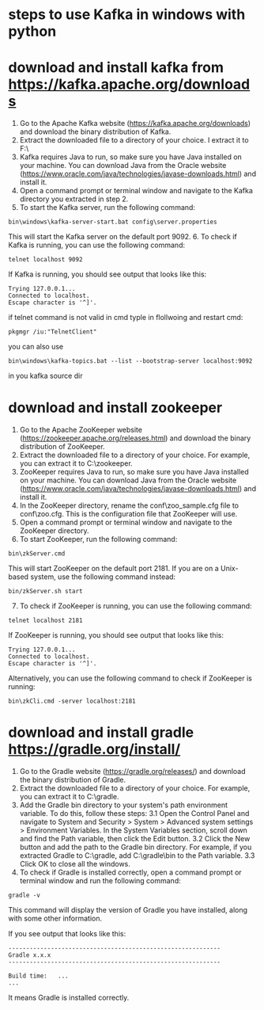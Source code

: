 # steps to use Kafka in windows with python

# download and install kafka from https://kafka.apache.org/downloads

1. Go to the Apache Kafka website (https://kafka.apache.org/downloads) and download the binary distribution of Kafka.
2. Extract the downloaded file to a directory of your choice. I extract it to F:\
3. Kafka requires Java to run, so make sure you have Java installed on your machine. You can download Java from the Oracle
   website (https://www.oracle.com/java/technologies/javase-downloads.html) and install it.
4. Open a command prompt or terminal window and navigate to the Kafka directory you extracted in step 2.
5. To start the Kafka server, run the following command:

```shell
bin\windows\kafka-server-start.bat config\server.properties
```

This will start the Kafka server on the default port 9092. 6. To check if Kafka is running, you can use the following command:

```shell
telnet localhost 9092
```

If Kafka is running, you should see output that looks like this:

```
Trying 127.0.0.1...
Connected to localhost.
Escape character is '^]'.
```

if telnet command is not valid in cmd
typle in flollwoing and restart cmd:

```
pkgmgr /iu:"TelnetClient"
```

you can also use

```
bin\windows\kafka-topics.bat --list --bootstrap-server localhost:9092
```

in you kafka source dir

# download and install zookeeper

1. Go to the Apache ZooKeeper website (https://zookeeper.apache.org/releases.html) and download the binary distribution of ZooKeeper.
2. Extract the downloaded file to a directory of your choice. For example, you can extract it to C:\zookeeper.
3. ZooKeeper requires Java to run, so make sure you have Java installed on your machine. You can download Java from the Oracle website (https://www.oracle.com/java/technologies/javase-downloads.html) and install it.
4. In the ZooKeeper directory, rename the conf\zoo_sample.cfg file to conf\zoo.cfg. This is the configuration file that ZooKeeper will use.
5. Open a command prompt or terminal window and navigate to the ZooKeeper directory.
6. To start ZooKeeper, run the following command:

```
bin\zkServer.cmd
```

This will start ZooKeeper on the default port 2181. If you are on a Unix-based system, use the following command instead:

```
bin/zkServer.sh start
```

7. To check if ZooKeeper is running, you can use the following command:

```
telnet localhost 2181
```

If ZooKeeper is running, you should see output that looks like this:

```
Trying 127.0.0.1...
Connected to localhost.
Escape character is '^]'.
```

Alternatively, you can use the following command to check if ZooKeeper is running:

```
bin\zkCli.cmd -server localhost:2181
```

# download and install gradle https://gradle.org/install/

1. Go to the Gradle website (https://gradle.org/releases/) and download the binary distribution of Gradle.
2. Extract the downloaded file to a directory of your choice. For example, you can extract it to C:\gradle.
3. Add the Gradle bin directory to your system's path environment variable. To do this, follow these steps:
   3.1 Open the Control Panel and navigate to System and Security > System > Advanced system settings > Environment Variables.
   In the System Variables section, scroll down and find the Path variable, then click the Edit button.
   3.2 Click the New button and add the path to the Gradle bin directory. For example, if you extracted Gradle to C:\gradle, add C:\gradle\bin to the Path variable.
   3.3 Click OK to close all the windows.
4. To check if Gradle is installed correctly, open a command prompt or terminal window and run the following command:

```
gradle -v
```

This command will display the version of Gradle you have installed, along with some other information.

If you see output that looks like this:

```
------------------------------------------------------------
Gradle x.x.x
------------------------------------------------------------

Build time:   ...
...
```

It means Gradle is installed correctly.
